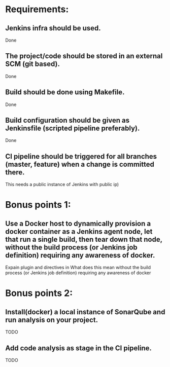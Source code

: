 # Requirements:
## Jenkins infra should be used.
Done 
## The project/code should be stored in an external SCM (git based).
Done 
## Build should be done using Makefile.
Done 
## Build configuration should be given as Jenkinsfile (scripted pipeline preferably).
Done 
##  CI pipeline should be triggered for all branches (master, feature) when a change is committed there.
This needs a public instance of Jenkins with public ip)

# Bonus points 1:
## Use a Docker host to dynamically provision a docker container as a Jenkins agent node, let that run a single build, then tear down that node, without the build process (or Jenkins job definition) requiring any awareness of docker.
Expain plugin and directives in 
What does this mean without the build process (or Jenkins job definition) requiring any awareness of docker

# Bonus points 2:
## Install(docker) a local instance of SonarQube and run analysis on your project.
TODO
## Add code analysis as stage in the CI pipeline.
TODO